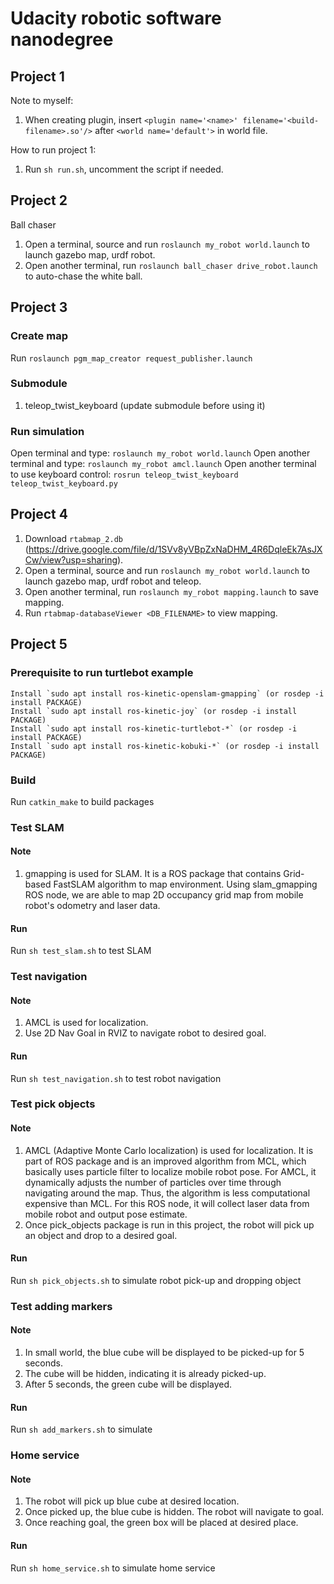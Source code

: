 # Udacity robotic software nanodegree

## Project 1
Note to myself:
1. When creating plugin, insert `<plugin name='<name>' filename='<build-filename>.so'/>` after `<world name='default'>` in world file.

How to run project 1:
1. Run `sh run.sh`, uncomment the script if needed.

## Project 2
Ball chaser
1. Open a terminal, source and run `roslaunch my_robot world.launch` to launch gazebo map, urdf robot.
2. Open another terminal, run `roslaunch ball_chaser drive_robot.launch` to auto-chase the white ball.

## Project 3
### Create map
Run `roslaunch pgm_map_creator request_publisher.launch`

### Submodule
1. teleop_twist_keyboard (update submodule before using it)

### Run simulation
Open terminal and type:
`roslaunch my_robot world.launch`
Open another terminal and type:
`roslaunch my_robot amcl.launch`
Open another terminal to use keyboard control:
`rosrun teleop_twist_keyboard teleop_twist_keyboard.py`

## Project 4
1. Download `rtabmap_2.db` (https://drive.google.com/file/d/1SVv8yVBpZxNaDHM_4R6DqleEk7AsJXCw/view?usp=sharing).
2. Open a terminal, source and run `roslaunch my_robot world.launch` to launch gazebo map, urdf robot and teleop.
3. Open another terminal, run `roslaunch my_robot mapping.launch` to save mapping.
4. Run `rtabmap-databaseViewer <DB_FILENAME>` to view mapping.

## Project 5
### Prerequisite to run turtlebot example
    Install `sudo apt install ros-kinetic-openslam-gmapping` (or rosdep -i install PACKAGE)
    Install `sudo apt install ros-kinetic-joy` (or rosdep -i install PACKAGE)
    Install `sudo apt install ros-kinetic-turtlebot-*` (or rosdep -i install PACKAGE)
    Install `sudo apt install ros-kinetic-kobuki-*` (or rosdep -i install PACKAGE)

### Build
Run `catkin_make` to build packages

### Test SLAM
#### Note
1. gmapping is used for SLAM. It is a ROS package that contains Grid-based FastSLAM algorithm to map environment. Using slam_gmapping ROS node, we are able to map 2D occupancy grid map from mobile robot's odometry and laser data.

#### Run
Run `sh test_slam.sh` to test SLAM

### Test navigation
#### Note
1. AMCL is used for localization.
2. Use 2D Nav Goal in RVIZ to navigate robot to desired goal.
#### Run
Run `sh test_navigation.sh` to test robot navigation

### Test pick objects
#### Note
1. AMCL (Adaptive Monte Carlo localization) is used for localization. It is part of ROS package and is an improved algorithm from MCL, which basically uses particle filter to localize mobile robot pose. For AMCL, it dynamically adjusts the number of particles over time through navigating around the map. Thus, the algorithm is less computational expensive than MCL. For this ROS node, it will collect laser data from mobile robot and output pose estimate.
2. Once pick_objects package is run in this project, the robot will pick up an object and drop to a desired goal.
#### Run
Run `sh pick_objects.sh` to simulate robot pick-up and dropping object

### Test adding markers
#### Note
1. In small world, the blue cube will be displayed to be picked-up for 5 seconds.
2. The cube will be hidden, indicating it is already picked-up.
3. After 5 seconds, the green cube will be displayed.
#### Run
Run `sh add_markers.sh` to simulate

### Home service
#### Note
1. The robot will pick up blue cube at desired location.
2. Once picked up, the blue cube is hidden. The robot will navigate to goal.
3. Once reaching goal, the green box will be placed at desired place.
#### Run
Run `sh home_service.sh` to simulate home service
